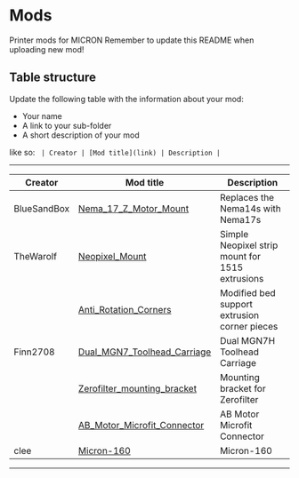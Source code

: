 # Mods

Printer mods for MICRON
Remember to update this README when uploading new mod!

## Table structure

Update the following table with the information about your mod:
- Your name
- A link to your sub-folder
- A short description of your mod

like so:
`
| Creator | [Mod title](link) | Description |`

---

| Creator | Mod title | Description |
| --- | --- | --- |
|BlueSandBox|[Nema_17_Z_Motor_Mount](https://github.com/hartk1213/Micron/tree/main/Mods/BlueSandBox/Nema_17_Z_Motor_Mount) | Replaces the Nema14s with Nema17s
|TheWarolf|[Neopixel_Mount](https://github.com/hartk1213/Micron/tree/main/Mods/TheWarolf/UglyNeopixelMount) | Simple Neopixel strip mount for 1515 extrusions
||[Anti_Rotation_Corners](https://github.com/hartk1213/Micron/tree/main/Mods/TheWarolf/AntiRotationCorners) | Modified bed support extrusion corner pieces 
|Finn2708|[Dual_MGN7_Toolhead_Carriage](https://github.com/hartk1213/Micron/tree/main/Mods/Finn2708/Dual_MGN7_Toolhead_Carriage) | Dual MGN7H Toolhead Carriage 
||[Zerofilter_mounting_bracket](https://github.com/hartk1213/Micron/tree/main/Mods/Finn2708/Zerofilter_mounting_bracket) | Mounting bracket for Zerofilter 
||[AB_Motor_Microfit_Connector](https://github.com/hartk1213/Micron/tree/main/Mods/Finn2708/AB_Motor_Microfit_Connector) | AB Motor Microfit Connector
|clee|[Micron-160](https://github.com/hartk1213/Micron/tree/main/Mods/clee) | Micron-160

---
